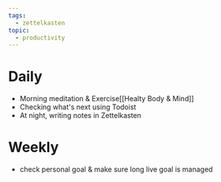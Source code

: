 ```yaml
---
tags:
  - zettelkasten
topic:
  - productivity
---
```

# Daily
- Morning meditation & Exercise[[Healty Body & Mind]]
- Checking what's next using Todoist
- At night, writing notes in Zettelkasten
# Weekly
- check personal goal & make sure long live goal is managed